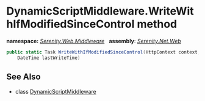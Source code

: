 # DynamicScriptMiddleware.WriteWithIfModifiedSinceControl method
**namespace:** *[Serenity.Web.Middleware](../../README.md#serenity.web.middleware-namespace)*   **assembly**: *[Serenity.Net.Web](../../README.md)*

```csharp
public static Task WriteWithIfModifiedSinceControl(HttpContext context, byte[] bytes, 
    DateTime lastWriteTime)
```

## See Also

* class [DynamicScriptMiddleware](../DynamicScriptMiddleware.md)
